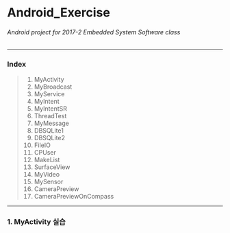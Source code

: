 # Android_Exercise
###### *Android project for 2017-2 Embedded System Software class*
* * *
### Index
> 1. MyActivity
> 2. MyBroadcast
> 3. MyService
> 4. MyIntent
> 5. MyIntentSR
> 6. ThreadTest
> 7. MyMessage
> 8. DBSQLite1
> 9. DBSQLite2
> 10. FileIO
> 11. CPUser
> 12. MakeList
> 13. SurfaceView
> 14. MyVideo
> 15. MySensor
> 16. CameraPreview
> 17. CameraPreviewOnCompass
* * *

### 1. MyActivity 실습
